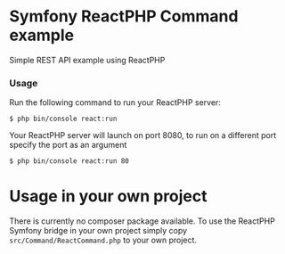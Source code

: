 Symfony ReactPHP Command example
==

Simple REST API example using ReactPHP

### Usage
Run the following command to run your ReactPHP server:
```console
$ php bin/console react:run
```

Your ReactPHP server will launch on port 8080, to run on a different port specify the port as an argument
```console
$ php bin/console react:run 80
```

Usage in your own project
==
There is currently no composer package available. 
To use the ReactPHP Symfony bridge in your own project simply copy
`src/Command/ReactCommand.php` to your own project.